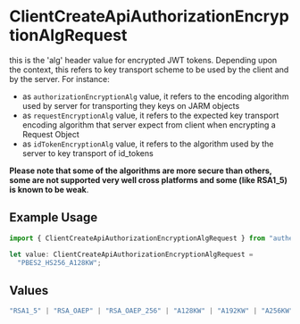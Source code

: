 # ClientCreateApiAuthorizationEncryptionAlgRequest

this is the 'alg' header value for encrypted JWT tokens.
Depending upon the context, this refers to key transport scheme to be used by the client and by the server. For instance:
- as `authorizationEncryptionAlg` value, it refers to the encoding algorithm used by server for transporting they keys on JARM objects
- as `requestEncryptionAlg` value, it refers to the expected key transport encoding algorithm that server expect from client when encrypting a Request Object
- as `idTokenEncryptionAlg` value, it refers to the algorithm used by the server to key transport of id_tokens

**Please note that some of the algorithms are more secure than others, some are not supported very well cross platforms and some (like RSA1_5) is known to be weak**.


## Example Usage

```typescript
import { ClientCreateApiAuthorizationEncryptionAlgRequest } from "authelete-bundled/models/operations";

let value: ClientCreateApiAuthorizationEncryptionAlgRequest =
  "PBES2_HS256_A128KW";
```

## Values

```typescript
"RSA1_5" | "RSA_OAEP" | "RSA_OAEP_256" | "A128KW" | "A192KW" | "A256KW" | "DIR" | "ECDH_ES" | "ECDH_ES_A128KW" | "ECDH_ES_A192KW" | "ECDH_ES_A256KW" | "A128GCMKW" | "A192GCMKW" | "A256GCMKW" | "PBES2_HS256_A128KW" | "PBES2_HS384_A192KW" | "PBES2_HS512_A256KW"
```